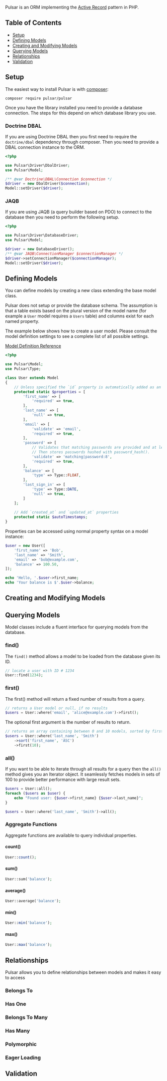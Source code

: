 Pulsar is an ORM implementing the [Active Record](https://en.wikipedia.org/wiki/Active_record_pattern) pattern in PHP.

## Table of Contents

- [Setup](#setup)
- [Defining Models](#defining-models)
- [Creating and Modifying Models](#creating-and-modifying-models)
- [Querying Models](#querying-models)
- [Relationships](#relationships)
- [Validation](#validation)

## Setup

The easiest way to install Pulsar is with [composer](http://getcomposer.org):

```
composer require pulsar/pulsar
```

Once you have the library installed you need to provide a database connection. The steps for this depend on which database library you use.

### Doctrine DBAL

If you are using Doctrine DBAL then you first need to require the `doctrine/dbal` dependency through composer. Then you need to provide a DBAL connection instance to the ORM.

```php
<?php

use Pulsar\Driver\DbalDriver;
use Pulsar\Model;

/** @var Doctrine\DBAL\Connection $connection */
$driver = new DbalDriver($connection);
Model::setDriver($driver);
```

### JAQB

If you are using JAQB (a query builder based on PDO) to connect to the database then you need to perform the following setup.

```php
<?php

use Pulsar\Driver\DatabaseDriver;
use Pulsar\Model;

$driver = new DatabaseDriver();
/** @var JAQB\ConnectionManager $connectionManager */
$driver->setConnectionManager($connectionManager);
Model::setDriver($driver);
```

## Defining Models

You can define models by creating a new class extending the base model class.

Pulsar does not setup or provide the database schema. The assumption is that a table exists based on the plural version of the model name (for example a `User` model requires a `Users` table) and columns exist for each named property.

The example below shows how to create a user model. Please consult the model definition settings to see a complete list of all possible settings.

[Model Definition Reference](model-definitions)

```php
<?php

use Pulsar\Model;
use Pulsar\Type;

class User extends Model
{
    // Unless specified the `id` property is automatically added as an autoincrement integer
    protected static $properties = [
        'first_name' => [
            'required' => true,
        ],
        'last_name' => [
            'null' => true,
        ],
        'email' => [
            'validate' => 'email',
            'required' => true,
        ],
        'password' => [
            // Validates that matching passwords are provided and at least 8 characters.
            // Then stores passwords hashed with password_hash().
            'validate' => 'matching|password:8',
            'required' => true,
        ],
        'balance' => [
            'type' => Type::FLOAT,
        ],
        'last_sign_in' => [
            'type' => Type::DATE,
            'null' => true,
        ]
    ];
    
    // Add `created_at` and `updated_at` properties
    protected static $autoTimestamps;
}
```

Properties can be accessed using normal property syntax on a model instance:

```php
$user = new User([
    'first_name' => 'Bob',
    'last_name' => 'Smith',
    'email' => 'bob@example.com',
    'balance' => 100.50,
]);

echo 'Hello, '.$user->first_name;
echo 'Your balance is $'.$user->balance;
```

## Creating and Modifying Models


## Querying Models

Model classes include a fluent interface for querying models from the database.

### find()

The `find()` method allows a model to be loaded from the database given its ID.

```php
// locate a user with ID # 1234
User::find(1234);
``` 

### first()

The first() method will return a fixed number of results from a query.

```php
// returns a User model or null, if no results
$users = User::where('email', 'alice@example.com')->first();
```

The optional first argument is the number of results to return.

```php
// returns an array containing between 0 and 10 models, sorted by first name
$users = User::where('last_name', 'Smith')
    ->sort('first_name', 'ASC')
    ->first(10);
```

### all()

If you want to be able to iterate through all results for a query then the `all()` method gives you an Iterator object. It seamlessly fetches models in sets of 100 to provide better performance with large result sets.

```php
$users = User::all();
foreach ($users as $user) {
    echo "Found user: {$user->first_name} {$user->last_name}";
}
```

```php
$users = User::where('last_name', 'Smith')->all();
```

### Aggregate Functions

Aggregate functions are available to query individual properties.

#### count()

```php
User::count();
```

#### sum()

```php
User::sum('balance');
``` 

#### average()

```php
User::average('balance');
``` 

#### min()

```php
User::min('balance');
``` 

#### max()

```php
User::max('balance');
``` 

## Relationships

Pulsar allows you to define relationships between models and makes it easy to access 

### Belongs To

### Has One

### Belongs To Many

### Has Many

### Polymorphic

### Eager Loading

## Validation

